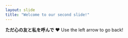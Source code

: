 ```yaml
---
layout: slide
title: "Welcome to our second slide!"
---
```

**ただ心の友と私を呼んで** ❤️
Use the left arrow to go back!
